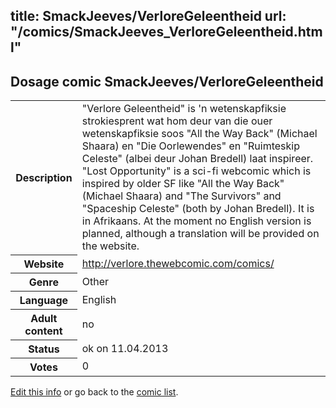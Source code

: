 title: SmackJeeves/VerloreGeleentheid
url: "/comics/SmackJeeves_VerloreGeleentheid.html"
---
Dosage comic SmackJeeves/VerloreGeleentheid
-----------------------------------------

<table class="comicinfo">
<tr>
<th>Description</th><td>&quot;Verlore Geleentheid&quot; is 'n wetenskapfiksie strokiesprent wat hom deur van die ouer wetenskapfiksie soos &quot;All the Way Back&quot; (Michael Shaara) en &quot;Die Oorlewendes&quot; en &quot;Ruimteskip Celeste&quot; (albei deur Johan Bredell) laat inspireer. &quot;Lost Opportunity&quot; is a sci-fi webcomic which is inspired by older SF like &quot;All the Way Back&quot; (Michael Shaara) and &quot;The Survivors&quot; and &quot;Spaceship Celeste&quot; (both by Johan Bredell). It is in Afrikaans. At the moment no English version is planned, although a translation will be provided on the website.</td>
</tr>
<tr>
<th>Website</th><td><a href="http://verlore.thewebcomic.com/comics/">http://verlore.thewebcomic.com/comics/</a></td>
</tr>
<tr>
<th>Genre</th><td>Other</td>
</tr>
<tr>
<th>Language</th><td>English</td>
</tr>
<tr>
<th>Adult content</th><td>no</td>
</tr>
<tr>
<th>Status</th><td>ok on 11.04.2013</td>
</tr>
<tr>
<th>Votes</th><td>0</div></td>
</tr>
</table>

[Edit this info](/comics/SmackJeeves_VerloreGeleentheid_edit.html) or go back to the [comic list](../comic-index.html).

